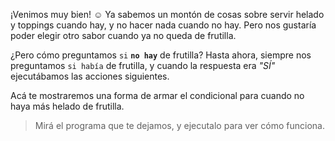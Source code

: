 <gs-attire
  attire-url="https://raw.githubusercontent.com/MumukiProject/mumuki-guia-gobstones-alternativa-kids/master/assets/attires/config.json">
</gs-attire>
<gs-toolbox toolbox-url="https://raw.githubusercontent.com/MumukiProject/mumuki-guia-gobstones-alternativa-kids/master/assets/toolbox.xml">
</gs-toolbox>

¡Venimos muy bien! :relaxed: Ya sabemos un montón de cosas sobre servir helado y toppings cuando hay, y no hacer nada cuando no hay. Pero nos gustaría poder elegir otro sabor cuando ya no queda de frutilla. 

¿Pero cómo preguntamos `si` **`no hay`** de frutilla? Hasta ahora, siempre nos preguntamos `si había` de frutilla, y cuando la respuesta era _"SÍ"_ ejecutábamos las acciones siguientes. 

Acá te mostraremos una forma de armar el condicional para cuando no haya más helado de frutilla. 

> Mirá el programa que te dejamos, y ejecutalo para ver cómo funciona. 
